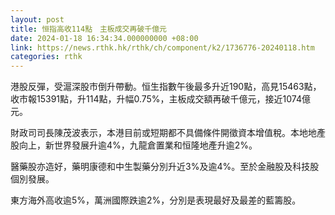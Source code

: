 ```yaml
---
layout: post
title: 恒指高收114點　主板成交再破千億元
date: 2024-01-18 16:34:34.000000000 +08:00
link: https://news.rthk.hk/rthk/ch/component/k2/1736776-20240118.htm
categories: rthk
---
```


港股反彈，受滬深股市倒升帶動。恒生指數午後最多升近190點，高見15463點，收市報15391點，升114點，升幅0.75%，主板成交額再破千億元，接近1074億元。

財政司司長陳茂波表示，本港目前或短期都不具備條件開徵資本增值稅。本地地產股向上，新世界發展升逾4%，九龍倉置業和恒隆地產升逾2%。

醫藥股亦造好，藥明康德和中生製藥分別升近3%及逾4%。至於金融股及科技股個別發展。

東方海外高收逾5%，萬洲國際跌逾2%，分別是表現最好及最差的藍籌股。
